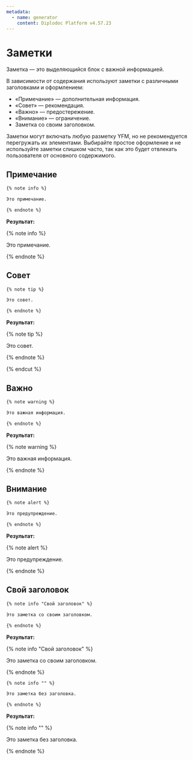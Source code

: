 ```yaml
---
metadata:
  - name: generator
    content: Diplodoc Platform v4.57.23
---
```

# Заметки

Заметка — это выделяющийся блок с важной информацией.

В зависимости от содержания используют заметки с различными заголовками и оформлением:
* «Примечание» — дополнительная информация.
* «Совет» — рекомендация.
* «Важно» — предостережение.
* «Внимание» — ограничение.
* Заметка со своим заголовком.

Заметки могут включать любую разметку YFM, но не рекомендуется перегружать их элементами. Выбирайте простое оформление и не используйте заметки слишком часто, так как это будет отвлекать пользователя от основного содержимого.

## Примечание

```markdown
{% note info %}

Это примечание.

{% endnote %}
```

**Результат:**

{% note info %}

Это примечание.

{% endnote %}

## Совет
  
```markdown
{% note tip %}

Это совет.

{% endnote %}
```

**Результат:**

{% note tip %}

Это совет.

{% endnote %}

{% endcut %}

## Важно

```markdown
{% note warning %}

Это важная информация.

{% endnote %}
```

**Результат:**

{% note warning %}

Это важная информация.

{% endnote %}
  
## Внимание

```markdown
{% note alert %}

Это предупреждение.

{% endnote %}
```

**Результат:**

{% note alert %}

Это предупреждение.

{% endnote %}

## Свой заголовок

```markdown
{% note info "Свой заголовок" %}

Это заметка со своим заголовком.

{% endnote %}
```

**Результат:**

{% note info "Свой заголовок" %}

Это заметка со своим заголовком.

{% endnote %}

```markdown
{% note info "" %}

Это заметка без заголовка.

{% endnote %}
```

**Результат:**

{% note info "" %}

Это заметка без заголовка.

{% endnote %}
